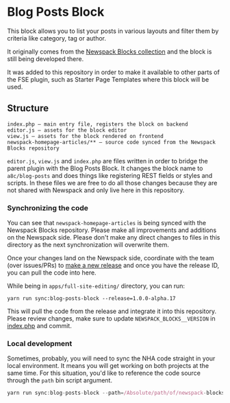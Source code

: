 # Blog Posts Block

This block allows you to list your posts in various layouts and filter them by criteria like category, tag or author.

It originally comes from the [Newspack Blocks collection](https://github.com/automattic/newspack-blocks) and the block is still being developed there.

It was added to this repository in order to make it available to other parts of the FSE plugin, such as Starter Page Templates where this block will be used.

## Structure

```
index.php — main entry file, registers the block on backend
editor.js — assets for the block editor
view.js — assets for the block rendered on frontend
newspack-homepage-articles/** — source code synced from the Newspack Blocks repository
```

`editor.js`, `view.js` and `index.php` are files written in order to bridge the parent plugin with the Blog Posts Block. It changes the block name to `a8c/blog-posts` and does things like registering REST fields or styles and scripts. In these files we are free to do all those changes because they are not shared with Newspack and only live here in this repository.

### Synchronizing the code

You can see that `newspack-homepage-articles` is being synced with the Newspack Blocks repository. Please make all improvements and additions on the Newspack side. Please don't make any direct changes to files in this directory as the next synchronization will overwrite them.

Once your changes land on the Newspack side, coordinate with the team (over issues/PRs) to [make a new release](https://github.com/Automattic/newspack-blocks/releases) and once you have the release ID, you can pull the code into here.

While being in `apps/full-site-editing/` directory, you can run:

```
yarn run sync:blog-posts-block --release=1.0.0-alpha.17
```

This will pull the code from the release and integrate it into this repository. Please review changes, make sure to update `NEWSPACK_BLOCKS__VERSION` in [index.php](./index.php) and commit.

### Local development

Sometimes, probably, you will need to sync the NHA code straight in your local environment. It means you will get working on both projects at the same time. For this situation, you'd like to reference the code source through the `path` bin script argument.

```js
yarn run sync:blog-posts-block --path=/Absolute/path/of/newspack-blocks/
```

